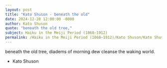 ```yaml
---
layout: post
title: "Kato Shuson - beneath the old"
date: 2024-12-28 12:00:00 -0000
author: Kato Shuson
quote: "beneath the old tree,"
subject: Haiku in the Meiji Period (1868–1912)
permalink: /Haiku in the Meiji Period (1868–1912)/Kato Shuson/Kato Shuson - beneath the old
---
```


beneath the old tree,
diadems of morning dew
cleanse the waking world.

- Kato Shuson
